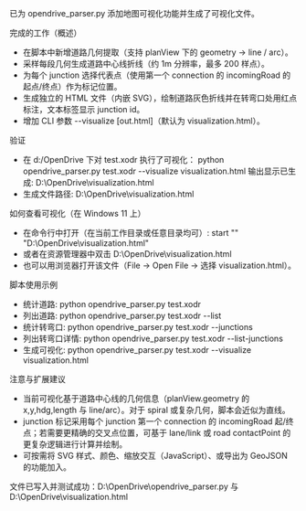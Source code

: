 已为 opendrive_parser.py 添加地图可视化功能并生成了可视化文件。

完成的工作（概述）
- 在脚本中新增道路几何提取（支持 planView 下的 geometry -> line / arc）。
- 采样每段几何生成道路中心线折线（约 1m 分辨率，最多 200 样点）。
- 为每个 junction 选择代表点（使用第一个 connection 的 incomingRoad 的起点/终点）作为标记位置。
- 生成独立的 HTML 文件（内嵌 SVG），绘制道路灰色折线并在转弯口处用红点标注，文本标签显示 junction id。
- 增加 CLI 参数 --visualize [out.html]（默认为 visualization.html）。

验证
- 在 d:/OpenDrive 下对 test.xodr 执行了可视化：
  python opendrive_parser.py test.xodr --visualize visualization.html
  输出显示已生成: D:\OpenDrive\visualization.html
- 生成文件路径: D:\OpenDrive\visualization.html

如何查看可视化（在 Windows 11 上）
- 在命令行中打开（在当前工作目录或任意目录均可）:
  start "" "D:\OpenDrive\visualization.html"
- 或者在资源管理器中双击 D:\OpenDrive\visualization.html
- 也可以用浏览器打开该文件（File -> Open File -> 选择 visualization.html）。

脚本使用示例
- 统计道路:
    python opendrive_parser.py test.xodr
- 列出道路:
    python opendrive_parser.py test.xodr --list
- 统计转弯口:
    python opendrive_parser.py test.xodr --junctions
- 列出转弯口详情:
    python opendrive_parser.py test.xodr --list-junctions
- 生成可视化:
    python opendrive_parser.py test.xodr --visualize visualization.html

注意与扩展建议
- 当前可视化基于道路中心线的几何信息（planView.geometry 的 x,y,hdg,length 与 line/arc）。对于 spiral 或复杂几何，脚本会近似为直线。
- junction 标记采用每个 junction 第一个 connection 的 incomingRoad 起/终点；若需要更精确的交叉点位置，可基于 lane/link 或 road contactPoint 的更复杂逻辑进行计算并绘制。
- 可按需将 SVG 样式、颜色、缩放交互（JavaScript）、或导出为 GeoJSON 的功能加入。

文件已写入并测试成功：D:\OpenDrive\opendrive_parser.py 与 D:\OpenDrive\visualization.html